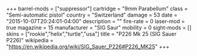 +++
barrel-mods = ["suppressor"]
cartridge = "9mm Parabellum"
class = "Semi-automatic pistol"
country = "Switzerland"
damage = 53
date = "2015-10-07T20:24:01-04:00"
description = ""
fire-rate = 0
laser-mod = true
magazine = 15
manufacturer = "SIG Saur"
mobility = 0
sight-mods = []
skins = ["rookie","helix","turtle","usa"]
title = "P226 Mk 25 (SIG Sauer P226)"
wikipedia = "https://en.wikipedia.org/wiki/SIG_Sauer_P226#P226_MK25"
+++
